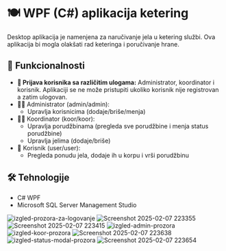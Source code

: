 # 🍽️ WPF (C#) aplikacija ketering

Desktop aplikacija je namenjena za naručivanje jela u ketering službi. Ova aplikacija bi mogla olakšati rad keteringa i poručivanje hrane.

## 🚀 Funkcionalnosti  
- **🔑 Prijava korisnika sa različitim ulogama:** Administrator, koordinator i korisnik. Aplikaciji se ne može pristupiti ukoliko korisnik nije registrovan a zatim ulogovan.
- 👷‍♂️ Administrator (admin/admin):
  - Upravlja korisnicima (dodaje/briše/menja)
- 👨‍💼 Koordinator (koor/koor):
  - Upravlja porudžbinama (pregleda sve porudžbine i menja status porudžbine) 
  - Upravlja jelima (dodaje/briše)
- 👤 Korisnik (user/user):
  - Pregleda ponudu jela, dodaje ih u korpu i vrši porudžbinu 

## 🛠️ Tehnologije  
- C# WPF 
- Microsoft SQL Server Management Studio
  
![izgled-prozora-za-logovanje](https://github.com/user-attachments/assets/21dbf1d8-0b91-467a-8cdd-770269f273c2)
![Screenshot 2025-02-07 223355](https://github.com/user-attachments/assets/14dceb54-8f25-4ed8-a9b0-899e8b1851d6)
![Screenshot 2025-02-07 223415](https://github.com/user-attachments/assets/486c99a2-9233-4967-a295-42c4bc831307)
![izgled-admin-prozora](https://github.com/user-attachments/assets/01be3466-a052-409b-a9a9-83ffb0aec831)
![izgled-koor-prozora](https://github.com/user-attachments/assets/a569ec42-d0bc-4803-851a-09a69e116302)
![Screenshot 2025-02-07 223638](https://github.com/user-attachments/assets/3a9bc797-de1c-44ce-9aa9-7511bbb8cb8d)
![izgled-status-modal-prozora](https://github.com/user-attachments/assets/1ab3b8cf-c98e-4fd7-8056-3bd27d87dc22)
![Screenshot 2025-02-07 223654](https://github.com/user-attachments/assets/97f6ffcc-af7f-44e8-9fdc-8efa49f16397)




